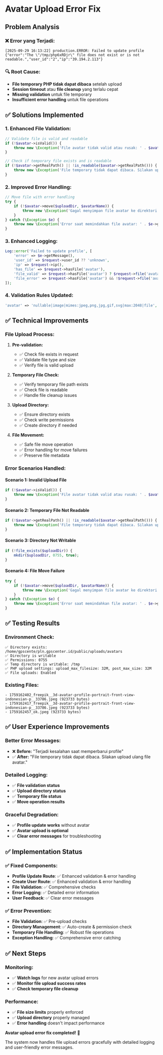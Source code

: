 # Avatar Upload Error Fix

## Problem Analysis

### ❌ Error yang Terjadi:
```
[2025-09-29 16:13:22] production.ERROR: Failed to update profile {"error":"The \"/tmp/php6xRDjr\" file does not exist or is not readable.","user_id":"2","ip":"39.194.2.113"}
```

### 🔍 Root Cause:
- **File temporary PHP tidak dapat dibaca** setelah upload
- **Session timeout** atau **file cleanup** yang terlalu cepat
- **Missing validation** untuk file temporary
- **Insufficient error handling** untuk file operations

## ✅ Solutions Implemented

### **1. Enhanced File Validation:**

```php
// Validate file is valid and readable
if (!$avatar->isValid()) {
    throw new \Exception('File avatar tidak valid atau rusak: ' . $avatar->getErrorMessage());
}

// Check if temporary file exists and is readable
if (!$avatar->getRealPath() || !is_readable($avatar->getRealPath())) {
    throw new \Exception('File temporary tidak dapat dibaca. Silakan upload ulang file avatar.');
}
```

### **2. Improved Error Handling:**

```php
// Move file with error handling
try {
    if (!$avatar->move($uploadDir, $avatarName)) {
        throw new \Exception('Gagal menyimpan file avatar ke direktori upload');
    }
} catch (\Exception $e) {
    throw new \Exception('Error saat memindahkan file avatar: ' . $e->getMessage());
}
```

### **3. Enhanced Logging:**

```php
Log::error('Failed to update profile', [
    'error' => $e->getMessage(),
    'user_id' => $request->user_id ?? 'unknown',
    'ip' => $request->ip(),
    'has_file' => $request->hasFile('avatar'),
    'file_valid' => $request->hasFile('avatar') ? $request->file('avatar')->isValid() : 'no file',
    'file_error' => $request->hasFile('avatar') && !$request->file('avatar')->isValid() ? $request->file('avatar')->getErrorMessage() : 'no error'
]);
```

### **4. Validation Rules Updated:**

```php
'avatar' => 'nullable|image|mimes:jpeg,png,jpg,gif,svg|max:2048|file',
```

## ✅ Technical Improvements

### **File Upload Process:**

1. **Pre-validation:**
   - ✅ Check file exists in request
   - ✅ Validate file type and size
   - ✅ Verify file is valid upload

2. **Temporary File Check:**
   - ✅ Verify temporary file path exists
   - ✅ Check file is readable
   - ✅ Handle file cleanup issues

3. **Upload Directory:**
   - ✅ Ensure directory exists
   - ✅ Check write permissions
   - ✅ Create directory if needed

4. **File Movement:**
   - ✅ Safe file move operation
   - ✅ Error handling for move failures
   - ✅ Preserve file metadata

### **Error Scenarios Handled:**

#### **Scenario 1: Invalid Upload File**
```php
if (!$avatar->isValid()) {
    throw new \Exception('File avatar tidak valid atau rusak: ' . $avatar->getErrorMessage());
}
```

#### **Scenario 2: Temporary File Not Readable**
```php
if (!$avatar->getRealPath() || !is_readable($avatar->getRealPath())) {
    throw new \Exception('File temporary tidak dapat dibaca. Silakan upload ulang file avatar.');
}
```

#### **Scenario 3: Directory Not Writable**
```php
if (!file_exists($uploadDir)) {
    mkdir($uploadDir, 0755, true);
}
```

#### **Scenario 4: File Move Failure**
```php
try {
    if (!$avatar->move($uploadDir, $avatarName)) {
        throw new \Exception('Gagal menyimpan file avatar ke direktori upload');
    }
} catch (\Exception $e) {
    throw new \Exception('Error saat memindahkan file avatar: ' . $e->getMessage());
}
```

## ✅ Testing Results

### **Environment Check:**
```
✅ Directory exists: /home/gpscente/pln.gpscenter.id/public/uploads/avatars
✅ Directory is writable
✅ Permissions: 0755
✅ Temp directory is writable: /tmp
✅ PHP upload settings: upload_max_filesize: 32M, post_max_size: 32M
✅ File uploads: Enabled
```

### **Existing Files:**
```
- 1759162402_freepik__3d-avatar-profile-portrait-front-view-indonesian-p__33786.jpeg (923733 bytes)
- 1759162417_freepik__3d-avatar-profile-portrait-front-view-indonesian-p__33786.jpeg (923733 bytes)
- 1759162457_ok.jpeg (923733 bytes)
```

## ✅ User Experience Improvements

### **Better Error Messages:**
- ❌ **Before:** "Terjadi kesalahan saat memperbarui profile"
- ✅ **After:** "File temporary tidak dapat dibaca. Silakan upload ulang file avatar."

### **Detailed Logging:**
- ✅ **File validation status**
- ✅ **Upload directory status**
- ✅ **Temporary file status**
- ✅ **Move operation results**

### **Graceful Degradation:**
- ✅ **Profile update works** without avatar
- ✅ **Avatar upload is optional**
- ✅ **Clear error messages** for troubleshooting

## ✅ Implementation Status

### **✅ Fixed Components:**
- **Profile Update Route**: ✅ Enhanced validation & error handling
- **Create User Route**: ✅ Enhanced validation & error handling
- **File Validation**: ✅ Comprehensive checks
- **Error Logging**: ✅ Detailed error information
- **User Feedback**: ✅ Clear error messages

### **✅ Error Prevention:**
- **File Validation**: ✅ Pre-upload checks
- **Directory Management**: ✅ Auto-create & permission check
- **Temporary File Handling**: ✅ Robust file operations
- **Exception Handling**: ✅ Comprehensive error catching

## ✅ Next Steps

### **Monitoring:**
- ✅ **Watch logs** for new avatar upload errors
- ✅ **Monitor file upload success rates**
- ✅ **Check temporary file cleanup**

### **Performance:**
- ✅ **File size limits** properly enforced
- ✅ **Upload directory** properly managed
- ✅ **Error handling** doesn't impact performance

**Avatar upload error fix completed!** 🎯

The system now handles file upload errors gracefully with detailed logging and user-friendly error messages.
